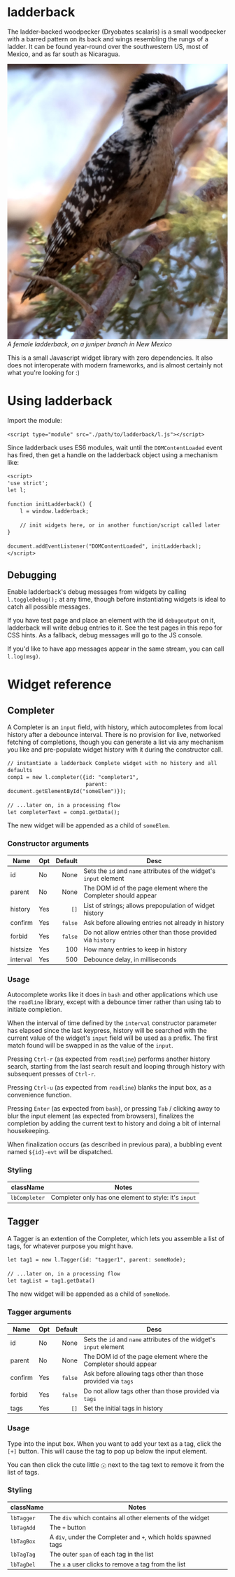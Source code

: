 # ladderback
The ladder-backed woodpecker (Dryobates scalaris) is a small
woodpecker with a barred pattern on its back and wings resembling the
rungs of a ladder. It can be found year-round over the southwestern
US, most of Mexico, and as far south as Nicaragua.

[![Image of a ladderback woodpecker, perched on a juniper twig](ladderback.jpg)](ladderback.jpg)  
_A female ladderback, on a juniper branch in New Mexico_

This is a small Javascript widget library with zero dependencies. It
also does not interoperate with modern frameworks, and is almost
certainly not what you're looking for :)

# Using ladderback

Import the module:

`<script type="module" src="./path/to/ladderback/l.js"></script>`

Since ladderback uses ES6 modules, wait until the `DOMContentLoaded`
event has fired, then get a handle on the ladderback object using a
mechanism like:

```
<script>
'use strict';
let l;

function initLadderback() {
    l = window.ladderback;

    // init widgets here, or in another function/script called later
}

document.addEventListener("DOMContentLoaded", initLadderback);
</script>
```


## Debugging

Enable ladderback's debug messages from widgets by calling
`l.toggleDebug();` at any time, though before instantiating widgets is
ideal to catch all possible messages.

If you have test page and place an element with the id `debugoutput`
on it, ladderback will write debug entries to it. See the test pages
in this repo for CSS hints. As a fallback, debug messages will go to
the JS console.

If you'd like to have app messages appear in the same stream, you can
call `l.log(msg)`.


# Widget reference

## Completer

A Completer is an `input` field, with history, which autocompletes
from local history after a debounce interval. There is no provision
for live, networked fetching of completions, though you can generate a
list via any mechanism you like and pre-populate widget history with
it during the constructor call.

```
// instantiate a ladderback Complete widget with no history and all defaults
comp1 = new l.completer({id: "completer1",
                         parent: document.getElementById("someElem")});

// ...later on, in a processing flow
let completerText = comp1.getData();
```

The new widget will be appended as a child of `someElem`.

### Constructor arguments

| Name     | Opt | Default | Desc                                                                    |
|----------|-----|--------:|-------------------------------------------------------------------------|
| id       | No  | None    | Sets the `id` and `name` attributes of the widget's `input` element     |
| parent   | No  | None    | The DOM id of the page element where the Completer should appear        |
| history  | Yes | `[]`    | List of strings; allows prepopulation of widget history                 |
| confirm  | Yes | `false` | Ask before allowing entries not already in history |
| forbid   | Yes | `false` | Do not allow entries other than those provided via `history` |
| histsize | Yes | 100     | How many entries to keep in history                                     |
| interval | Yes | 500     | Debounce delay, in milliseconds                                         |

### Usage

Autocomplete works like it does in `bash` and other applications which
use the `readline` library, except with a debounce timer rather than
using tab to initiate completion.

When the interval of time defined by the `interval` constructor
parameter has elapsed since the last keypress, history will be
searched with the current value of the widget's `input` field will be
used as a prefix. The first match found will be swapped in as the
value of the `input`.

Pressing `Ctrl-r` (as expected from `readline`) performs another
history search, starting from the last search result and looping
through history with subsequent presses of `Ctrl-r`.

Pressing `Ctrl-u` (as expected from `readline`) blanks the input box,
as a convenience function.

Pressing `Enter` (as expected from `bash`), or pressing `Tab` / clicking
away to blur the input element (as expected from browsers), finalizes the
completion by adding the current text to history and doing a bit of
internal housekeeping.

When finalization occurs (as described in previous para), a bubbling
event named `${id}-evt` will be dispatched.

### Styling

| className     | Notes                                                 |
|---------------|-------------------------------------------------------|
| `lbCompleter` | Completer only has one element to style: it's `input` |



## Tagger

A Tagger is an extention of the Completer, which lets you assemble a
list of tags, for whatever purpose you might have.

```
let tag1 = new l.Tagger(id: "tagger1", parent: someNode);

// ...later on, in a processing flow
let tagList = tag1.getData()
```

The new widget will be appended as a child of `someNode`.

### Tagger arguments

| Name    | Opt | Default | Desc |
|---------|-----|--------:|------|
| id      | No  | None    | Sets the `id` and `name` attributes of the widget's `input` element     |
| parent  | No  | None    | The DOM id of the page element where the Completer should appear        |
| confirm | Yes | `false` | Ask before allowing tags other than those provided via `tags` |
| forbid  | Yes | `false` | Do not allow tags other than those  provided via `tags` |
| tags    | Yes | `[]`    | Set the initial tags in history |

### Usage

Type into the input box. When you want to add your text as a tag,
click the `[+]` button. This will cause the tag to pop up below the
input element.

You can then click the cute little `ⓧ` next to the tag text to remove
it from the list of tags.

### Styling

| className   |  Notes |
|-------------|--------------------------------------------------------------------|
| `lbTagger`  | The `div` which contains all other elements of the widget          |
| `lbTagAdd`  | The `+` button                                                     |
| `lbTagBox`  | A `div`, under the Completer and `+`, which holds spawned tags     |
| `lbTagTag`  | The outer `span` of each tag in the list                           |
| `lbTagDel`  | The `x` a user clicks to remove a tag from the list                |
